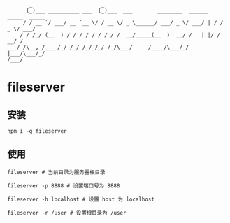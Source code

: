            _                      _
          (_)___ __________ ___  (_)___  ___        ________  ______   _____  _____
         / / __ `/ ___/ __ `__ \/ / __ \/ _ \______/ ___/ _ \/ ___/ | / / _ \/ ___/
        / / /_/ (__  ) / / / / / / / / /  __/_____(__  )  __/ /   | |/ /  __/ /
     __/ /\__,_/____/_/ /_/ /_/_/_/ /_/\___/     /____/\___/_/    |___/\___/_/
    /___/

# fileserver

## 安装

```
npm i -g fileserver
```

## 使用

```
fileserver # 当前目录为服务器根目录

fileserver -p 8888 # 设置端口号为 8888

fileserver -h localhost # 设置 host 为 localhost

fileserver -r /user # 设置根目录为 /user
```